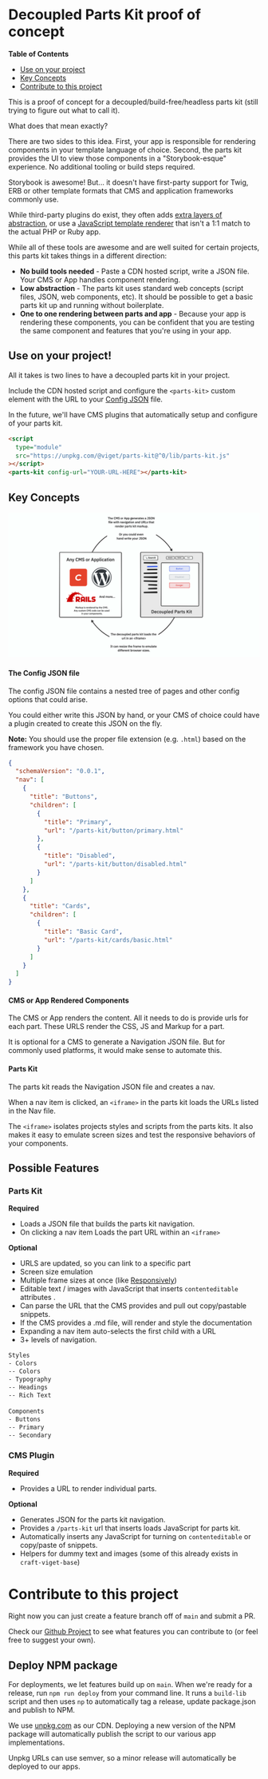 # Decoupled Parts Kit proof of concept

**Table of Contents**

- [Use on your project](#use-on-your-project)
- [Key Concepts](#key-concepts)
- [Contribute to this project](#contribute-to-this-project)

This is a proof of concept for a decoupled/build-free/headless parts kit (still trying to figure out what to call it).

What does that mean exactly?

There are two sides to this idea. First, your app is responsible for rendering components in your template language of choice. Second, the parts kit provides the UI to view those components in a "Storybook-esque" experience. No additional tooling or build steps required.

Storybook is awesome! But... it doesn't have first-party support for Twig, ERB or other template formats that CMS and application frameworks commonly use.

While third-party plugins do exist, they often adds [extra layers of abstraction](https://wingsuit-designsystem.github.io/), or use a [JavaScript template renderer](https://github.com/markhuot/storybook-twig) that isn't a 1:1 match to the actual PHP or Ruby app.

While all of these tools are awesome and are well suited for certain projects, this parts kit takes things in a different direction:

- **No build tools needed** - Paste a CDN hosted script, write a JSON file. Your CMS or App handles component rendering.
- **Low abstraction** - The parts kit uses standard web concepts (script files, JSON, web components, etc). It should be possible to get a basic parts kit up and running without boilerplate.
- **One to one rendering between parts and app** - Because your app is rendering these components, you can be confident that you are testing the same component and features that you're using in your app.

## Use on your project!

All it takes is two lines to have a decoupled parts kit in your project.

Include the CDN hosted script and configure the `<parts-kit>` custom element with the URL to your [Config JSON](#the-config-json-file) file.

In the future, we'll have CMS plugins that automatically setup and configure of your parts kit.

```html
<script
  type="module"
  src="https://unpkg.com/@viget/parts-kit@^0/lib/parts-kit.js"
></script>
<parts-kit config-url="YOUR-URL-HERE"></parts-kit>
```

## Key Concepts

![Diagram of decoupled parts kit](docs/hero-image.png)

#### The Config JSON file

The config JSON file contains a nested tree of pages and other config options that could arise.

You could either write this JSON by hand, or your CMS of choice could have a plugin created to create this JSON on the fly.

**Note:** You should use the proper file extension (e.g. `.html`) based on the framework you have chosen.

```json
{
  "schemaVersion": "0.0.1",
  "nav": [
    {
      "title": "Buttons",
      "children": [
        {
          "title": "Primary",
          "url": "/parts-kit/button/primary.html"
        },
        {
          "title": "Disabled",
          "url": "/parts-kit/button/disabled.html"
        }
      ]
    },
    {
      "title": "Cards",
      "children": [
        {
          "title": "Basic Card",
          "url": "/parts-kit/cards/basic.html"
        }
      ]
    }
  ]
}
```

#### CMS or App Rendered Components

The CMS or App renders the content. All it needs to do is provide urls for each part. These URLS render the CSS, JS and Markup for a part.

It is optional for a CMS to generate a Navigation JSON file. But for commonly used platforms, it would make sense to automate this.

#### Parts Kit

The parts kit reads the Navigation JSON file and creates a nav.

When a nav item is clicked, an `<iframe>` in the parts kit loads the URLs listed in the Nav file.

The `<iframe>` isolates projects styles and scripts from the parts kits. It also makes it easy to emulate screen sizes and test the responsive behaviors of your components.

## Possible Features

### Parts Kit

**Required**

- Loads a JSON file that builds the parts kit navigation.
- On clicking a nav item Loads the part URL within an `<iframe>`

**Optional**

- URLS are updated, so you can link to a specific part
- Screen size emulation
- Multiple frame sizes at once (like [Responsively](/Users/joshuapease/Development/_internal/parts-kit/README.md))
- Editable text / images with JavaScript that inserts `contenteditable` attributes .
- Can parse the URL that the CMS provides and pull out copy/pastable snippets.
- If the CMS provides a .md file, will render and style the documentation
- Expanding a nav item auto-selects the first child with a URL
- 3+ levels of navigation.

```
Styles
- Colors
-- Colors
- Typography
-- Headings
-- Rich Text

Components
- Buttons
-- Primary
-- Secondary
```

### CMS Plugin

**Required**

- Provides a URL to render individual parts.

**Optional**

- Generates JSON for the parts kit navigation.
- Provides a `/parts-kit` url that inserts loads JavaScript for parts kit.
- Automatically inserts any JavaScript for turning on `contenteditable` or copy/paste of snippets.
- Helpers for dummy text and images (some of this already exists in `craft-viget-base`)

# Contribute to this project

Right now you can just create a feature branch off of `main` and submit a PR.

Check our [Github Project](https://github.com/orgs/vigetlabs/projects/54) to see what features you can contribute to (or feel free to suggest your own).

## Deploy NPM package

For deployments, we let features build up on `main`. When we're ready for a release, run `npm run deploy` from your command line. It runs a `build-lib` script and then uses `np` to automatically tag a release, update package.json and publish to NPM.

We use [unpkg.com](https://unpkg.com/) as our CDN. Deploying a new version of the NPM package will automatically publish the script to our various app implementations.

Unpkg URLs can use semver, so a minor release will automatically be deployed to our apps.
